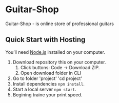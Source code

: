 # Guitar-Shop
Guitar-Shop - is online store of professional guitars

## Quick Start with Hosting

You’ll need [Node.js](https://nodejs.org/) installed on your computer.

1. Download repository this on your computer.
    1. Click buttons: Code -> Download ZIP.
    2. Open download folder in CLI
2. Go to folder 'project' 'cd project'
3. Install dependencies `npm install`.
4. Start  a local server `npm start`.
5. Begining traine your print speed.
